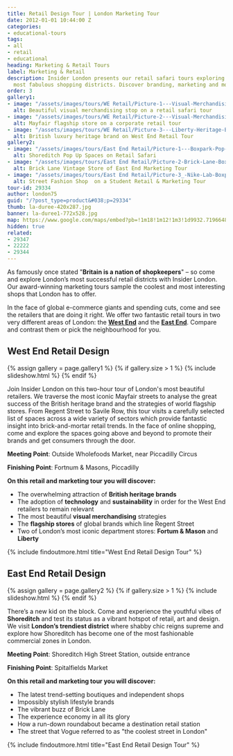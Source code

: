 ```yaml
---
title: Retail Design Tour | London Marketing Tour
date: 2012-01-01 10:44:00 Z
categories:
- educational-tours
tags:
- all
- retail
- educational
heading: Marketing & Retail Tours
label: Marketing & Retail
description: Insider London presents our retail safari tours exploring two of London's
  most fabulous shopping districts. Discover branding, marketing and more.
order: 3
gallery1:
- image: "/assets/images/tours/WE Retail/Picture-1---Visual-Merchandising-Retail-Marketing-West-End-Walking-Tour-Student-Corporate.JPG.jpg"
  alt: Beautiful visual merchandising stop on a retail safari tour
- image: "/assets/images/tours/WE Retail/Picture-2---Visual-Merchandising-Retail-Marketing-West-End-Walking-Tour-Student-Corporate.jpg"
  alt: Mayfair flagship store on a corporate retail tour
- image: "/assets/images/tours/WE Retail/Picture-3---Liberty-Heritage-Brand-Retail-Marketing-West-End-Walking-Tour-Student-Corporate.JPG.jpg"
  alt: British luxury heritage brand on West End Retail Tour
gallery2:
- image: "/assets/images/tours/East End Retail/Picture-1---Boxpark-Pop-Up-East-End-Retail-Marketing-Walking-Tour-Student-Corporate.jpg"
  alt: Shoreditch Pop Up Spaces on Retail Safari
- image: "/assets/images/tours/East End Retail/Picture-2-Brick-Lane-Boxpark-Pop-Up-East-End-Retail-Marketing-Walking-Tour-Student-Corporate.jpg"
  alt: Brick Lane Vintage Store of East End Marketing Tour
- image: "/assets/images/tours/East End Retail/Picture-3_-Nike-Lab-Boxpark-Pop-Up-East-End-Retail-Marketing-Walking-Tour-Student-Corporate.jpg"
  alt: Street Fashion Shop  on a Student Retail & Marketing Tour
tour-id: 29334
author: london75
guid: "/?post_type=product&#038;p=29334"
thumb: la-duree-420x287.jpg
banner: la-duree1-772x528.jpg
map: https://www.google.com/maps/embed?pb=!1m18!1m12!1m3!1d9932.719664857414!2d-0.14276057544238435!3d51.50991514619343!2m3!1f0!2f0!3f0!3m2!1i1024!2i768!4f13.1!3m3!1m2!1s0x487604d3ff201fc1%3A0xf08adf0cfb3eb2fe!2sPiccadilly+Circus%2C+London+W1D+7ET%2C+UK!5e0!3m2!1sen!2s!4v1431588804686
hidden: true
related:
- 29347
- 22222
- 29344
---
```


As famously once stated "**Britain is a nation of shopkeepers**" – so come and explore London’s most successful retail districts with Insider London. Our award-winning marketing tours sample the coolest and most interesting shops that London has to offer.

In the face of global e-commerce giants and spending cuts, come and see the retailers that are doing it right. We offer two fantastic retail tours in two very different areas of London: the **[West End](#west-end-retail-design)** and the **[East End](#east-end-retail-design)**. Compare and contrast them or pick the neighbourhood for you.

## West End Retail Design 

{% assign gallery = page.gallery1 %}
{% if gallery.size > 1 %}
  {% include slideshow.html %}
{% endif %}

Join Insider London on this two-hour tour of London's most beautiful retailers. We traverse the most iconic Mayfair streets to analyse the great success of the British heritage brand and the strategies of world flagship stores. From Regent Street to Savile Row, this tour visits a carefully selected list of spaces across a wide variety of sectors which provide fantastic insight into brick-and-mortar retail trends. In the face of online shopping, come and explore the spaces going above and beyond to promote their brands and get consumers through the door.


**Meeting Point**: Outside Wholefoods Market, near Piccadilly Circus

**Finishing Point**: Fortnum & Masons, Piccadilly

**On this retail and marketing tour you will discover:**

* The overwhelming attraction of **British heritage brands**
* The adoption of **technology** and **sustainability** in order for the West End retailers to remain relevant  
* The most beautiful **visual merchandising** strategies
* The **flagship stores** of global brands which line Regent Street
* Two of London’s most iconic department stores: **Fortum & Mason** and **Liberty**

{% include findoutmore.html title="West End Retail Design Tour" %}

## East End Retail Design

{% assign gallery = page.gallery2 %}
{% if gallery.size > 1 %}
  {% include slideshow.html %}
{% endif %}

There’s a new kid on the block. Come and experience the youthful vibes of **Shoreditch** and test its status as a vibrant hotspot of retail, art and design. We visit **London’s trendiest district** where shabby chic reigns supreme and explore how Shoreditch has become one of the most fashionable commercial zones in London.

**Meeting Point**: Shoreditch High Street Station, outside entrance

**Finishing Point**: Spitalfields Market

**On this retail and marketing tour you will discover:**
* The latest trend-setting boutiques and independent shops
* Impossibly stylish lifestyle brands
* The vibrant buzz of Brick Lane
* The experience economy in all its glory
* How a run-down roundabout became a destination retail station
* The street that Vogue referred to as "the coolest street in London"


{% include findoutmore.html title="East End Retail Design Tour" %}
